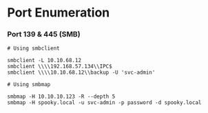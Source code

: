 # Port Enumeration

### Port 139 & 445 (SMB)

```
# Using smbclient

smbclient -L 10.10.68.12
smbclient \\\\192.168.57.134\\IPC$
smbclient \\\\10.10.68.12\\backup -U 'svc-admin'

# Using smbmap

smbmap -H 10.10.10.123 -R --depth 5
smbmap -H spooky.local -u svc-admin -p password -d spooky.local
```
